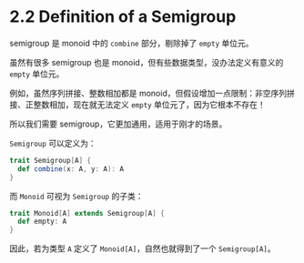 # 2.2 Definition of a Semigroup

semigroup 是 monoid 中的 `combine` 部分，剔除掉了 `empty` 单位元。

虽然有很多 semigroup 也是 monoid，但有些数据类型，没办法定义有意义的 `empty` 单位元。

例如，虽然序列拼接、整数相加都是 monoid，但假设增加一点限制：非空序列拼接、正整数相加，现在就无法定义 `empty` 单位元了，因为它根本不存在！

所以我们需要 semigroup，它更加通用，适用于刚才的场景。

`Semigroup` 可以定义为：

```Scala
trait Semigroup[A] {
  def combine(x: A, y: A): A
}
```

而 `Monoid` 可视为 `Semigroup` 的子类：

```Scala
trait Monoid[A] extends Semigroup[A] {
  def empty: A
}
```

因此，若为类型 `A` 定义了 `Monoid[A]`，自然也就得到了一个 `Semigroup[A]`。